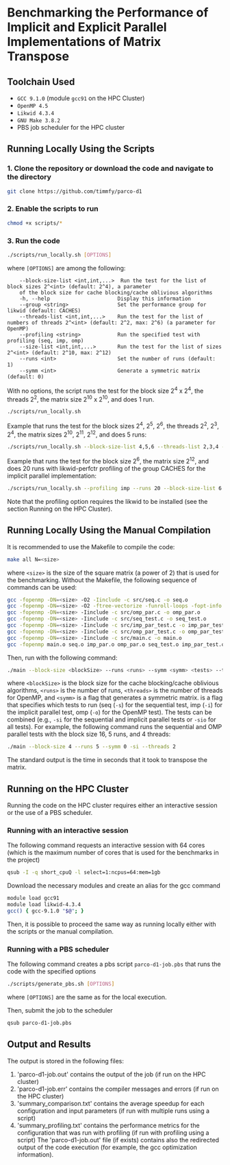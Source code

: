 # Benchmarking the Performance of Implicit and Explicit Parallel Implementations of Matrix Transpose


## Toolchain Used
- `GCC 9.1.0` (module `gcc91` on the HPC Cluster)
- `OpenMP 4.5`
- `Likwid 4.3.4`
- `GNU Make 3.8.2`
- PBS job scheduler for the HPC cluster
## Running Locally Using the Scripts
### 1. Clone the repository or download the code and navigate to the directory
```bash
git clone https://github.com/timmfy/parco-d1
```
### 2. Enable the scripts to run
```bash
chmod +x scripts/*
```
### 3. Run the code
```bash
./scripts/run_locally.sh [OPTIONS]
```
where `[OPTIONS]` are among the following:
```
    --block-size-list <int,int,...>  Run the test for the list of block sizes 2^<int> (default: 2^4), a parameter
    of the block size for cache blocking/cache oblivious algorithms
    -h, --help                      Display this information
    --group <string>                Set the performance group for likwid (default: CACHES)
    --threads-list <int,int,...>    Run the test for the list of numbers of threads 2^<int> (default: 2^2, max: 2^6) (a parameter for OpenMP)
    --profiling <string>            Run the specified test with profiling (seq, imp, omp)
    --size-list <int,int,...>       Run the test for the list of sizes 2^<int> (default: 2^10, max: 2^12)
    --runs <int>                    Set the number of runs (default: 1)
    --symm <int>                    Generate a symmetric matrix (default: 0)
```
With no options, the script runs the test for the block size 2<sup>4</sup> x 2<sup>4</sup>, the threads 2<sup>2</sup>, the matrix size 2<sup>10</sup> x 2<sup>10</sup>, and does 1 run.
```bash
./scripts/run_locally.sh
```
Example that runs the test for the block sizes 2<sup>4</sup>, 2<sup>5</sup>, 2<sup>6</sup>, the threads 2<sup>2</sup>, 2<sup>3</sup>, 2<sup>4</sup>, the matrix sizes 2<sup>10</sup>, 2<sup>11</sup>, 2<sup>12</sup>, and does 5 runs:
```bash
./scripts/run_locally.sh --block-size-list 4,5,6 --threads-list 2,3,4 --size-list 10,11,12 --runs 5
```
Example that runs the test for the block size 2<sup>6</sup>, the matrix size 2<sup>12</sup>, and does 20 runs with likwid-perfctr profiling of the group CACHES for
the implicit parallel implementation:
```bash
./scripts/run_locally.sh --profiling imp --runs 20 --block-size-list 6 --size-list 12 --group CACHES
```
Note that the profiling option requires the likwid to be installed (see the section Running on the HPC Cluster).
## Running Locally Using the Manual Compilation
It is recommended to use the Makefile to compile the code:
```bash
make all N=<size>
```
where `<size>` is the size of the square matrix (a power of 2) that is used for the benchmarking.
Without the Makefile, the following sequence of commands can be used:
```bash
gcc -fopenmp -DN=<size> -O2 -Iinclude -c src/seq.c -o seq.o
gcc -fopenmp -DN=<size> -O2 -ftree-vectorize -funroll-loops -fopt-info -Iinclude -c src/imp_par.c -o imp_par.o
gcc -fopenmp -DN=<size> -Iinclude -c src/omp_par.c -o omp_par.o
gcc -fopenmp -DN=<size> -Iinclude -c src/seq_test.c -o seq_test.o
gcc -fopenmp -DN=<size> -Iinclude -c src/imp_par_test.c -o imp_par_test.o
gcc -fopenmp -DN=<size> -Iinclude -c src/omp_par_test.c -o omp_par_test.o
gcc -fopenmp -DN=<size> -Iinclude -c src/main.c -o main.o
gcc -fopenmp main.o seq.o imp_par.o omp_par.o seq_test.o imp_par_test.o omp_par_test.o -o main
```
Then, run with the following command:
```bash
./main --block-size <blockSize> --runs <runs> --symm <symm> <tests> --threads <threads>
```
where `<blockSize>` is the block size for the cache blocking/cache oblivious algorithms, `<runs>` is the number of runs, `<threads>` is the number of threads for OpenMP, and `<symm>` is a flag that generates a symmetric matrix.
<tests> is a flag that specifies which tests to run (seq (`-s`) for the sequential test, imp (`-i`) for the implicit parallel test, omp (`-o`) for the OpenMP test). The tests can be combined (e.g., `-si` for the sequential and implicit parallel tests or `-sio` for all tests).
For example, the following command runs the sequential and OMP parallel tests with the block size 16, 5 runs, and 4 threads:
```bash
./main --block-size 4 --runs 5 --symm 0 -si --threads 2
```
The standard output is the time in seconds that it took to transpose the matrix.
## Running on the HPC Cluster
Running the code on the HPC cluster requires either an interactive session or the use of a PBS scheduler.
### Running with an interactive session
The following command requests an interactive session with 64 cores (which is the maximum number of cores that is used for the benchmarks in the project)
```bash
qsub -I -q short_cpuQ -l select=1:ncpus=64:mem=1gb
```
Download the necessary modules and create an alias for the gcc command
```bash
module load gcc91
module load likwid-4.3.4
gcc() { gcc-9.1.0 "$@"; }
```
Then, it is possible to proceed the same way as running locally either with the scripts or the manual compilation.

### Running with a PBS scheduler
The following command creates a pbs script `parco-d1-job.pbs` that runs the code with the specified options
```bash
./scripts/generate_pbs.sh [OPTIONS]
```
where `[OPTIONS]` are the same as for the local execution.

Then, submit the job to the scheduler
```bash
qsub parco-d1-job.pbs
```

## Output and Results
The output is stored in the following files:
1. 'parco-d1-job.out' contains the output of the job (if run on the HPC cluster)
2. 'parco-d1-job.err' contains the compiler messages and errors (if run on the HPC cluster)
3. 'summary_comparison.txt' contains the average speedup for each configuration and input parameters (if run with multiple runs using a script)
4. 'summary_profiling.txt' contains the performance metrics for the configuration that was run with profiling (if run with profiling using a script)
The 'parco-d1-job.out' file (if exists) contains also the redirected output of the code execution (for example, the gcc optimization information).
